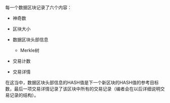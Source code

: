 每一个数据区块记录了六个内容：

+ 神奇数

+ 区块大小

+ 数据区块头部信息

    + Merkle树
    
    
+ 交易计数

+ 交易详情


在这当中，数据区块头部信息的HASH值是下一个新区块的HASH值的参考目标数，最后一项交易详情记录了该区块中所有的交易记录（编者会在以后详细说明交易记录的结构）。
